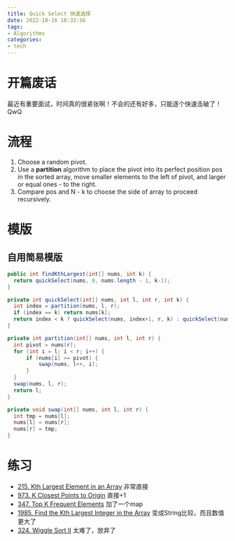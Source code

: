 ```yaml
---
title: Quick Select 快速选择
date: 2022-10-16 18:33:56
tags:
- Algorithms
categories:
- tech
---
```


# 开篇废话
最近有重要面试，时间真的很紧张啊！不会的还有好多，只能逐个快速击破了！QwQ

# 流程
1. Choose a random pivot.
2. Use a **partition** algorithm to place the pivot into its perfect position pos in the sorted array, move smaller elements to the left of pivot, and larger or equal ones - to the right.
3. Compare pos and N - k to choose the side of array to proceed recursively.

# 模版
## 自用简易模版
```java
public int findKthLargest(int[] nums, int k) {
  return quickSelect(nums, 0, nums.length - 1, k-1);
}

private int quickSelect(int[] nums, int l, int r, int k) {
  int index = partition(nums, l, r);
  if (index == k) return nums[k];
  return index < k ? quickSelect(nums, index+1, r, k) : quickSelect(nums, l, index - 1, k);
}

private int partition(int[] nums, int l, int r) {
  int pivot = nums[r];
  for (int i = l; i < r; i++) {
      if (nums[i] >= pivot) {
          swap(nums, l++, i);
      }
  }
  swap(nums, l, r);
  return l;
}

private void swap(int[] nums, int l, int r) {
  int tmp = nums[l];
  nums[l] = nums[r];
  nums[r] = tmp;
}
```

# 练习
* [215. Kth Largest Element in an Array](https://leetcode.com/problems/kth-largest-element-in-an-array/) 非常直接
* [973. K Closest Points to Origin](https://leetcode.com/problems/k-closest-points-to-origin/) 直接+1
* [347. Top K Frequent Elements](https://leetcode.com/problems/top-k-frequent-elements/) 加了一个map
* [1985. Find the Kth Largest Integer in the Array](https://leetcode.com/problems/find-the-kth-largest-integer-in-the-array) 变成String比较，而且数值更大了
* [324. Wiggle Sort II](https://leetcode.com/problems/wiggle-sort-ii/) 太难了，放弃了